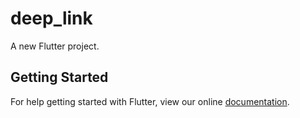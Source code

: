 # deep_link

A new Flutter project.

## Getting Started

For help getting started with Flutter, view our online
[documentation](https://flutter.io/).
